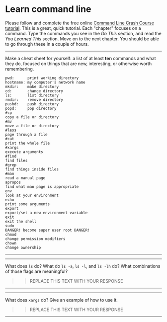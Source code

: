 # Learn command line

Please follow and complete the free online [Command Line Crash Course
tutorial](http://cli.learncodethehardway.org/book/). This is a great,
quick tutorial. Each "chapter" focuses on a command. Type the commands
you see in the _Do This_ section, and read the _You Learned This_
section. Move on to the next chapter. You should be able to go through
these in a couple of hours.


---

Make a cheat sheet for yourself: a list of at least **ten** commands and what they do, focused on things that are new, interesting, or otherwise worth remembering.

> > 
```
pwd:      print working directory
hostname: my computer's network name
mkdir:    make directory
cd:       change directory
ls:       list directory
rmdir:    remove directory
pushd:    push directory
popd:     pop directory
#cp
copy a file or directory
#mv
move a file or directory
#less
page through a file
#cat
print the whole file
#xargs
execute arguments
#find
find files
#grep
find things inside files
#man
read a manual page
apropos
find what man page is appropriate
env
look at your environment
echo
print some arguments
export
export/set a new environment variable
exit
exit the shell
sudo
DANGER! become super user root DANGER!
chmod
change permission modifiers
chown
change ownership
```
---


---

What does `ls` do? What do `ls -a`, `ls -l`, and `ls -lh` do? What combinations of those flags are meaningful?

> > REPLACE THIS TEXT WITH YOUR RESPONSE

---


---

What does `xargs` do? Give an example of how to use it.

> > REPLACE THIS TEXT WITH YOUR RESPONSE

---

